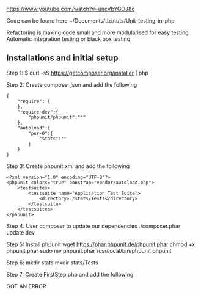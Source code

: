 https://www.youtube.com/watch?v=uncVbYGOJ8c

Code can be found here 
~/Documents/tizi/tuts/Unit-testing-in-php

Refactoring is making code small and more modularised for easy testing 
Automatic integration testing or black box testing 

Installations and initial setup
-------------------------------
Step 1: 
$ curl -sS https://getcomposer.org/installer | php

Step 2: 
Create composer.json and add the following

	{
		"require": {
		}, 
		"require-dev":{
			"phpunit/phpunit":"*"
		}, 
		"autoload":{
			"psr-0":{
				"stats":""
			}
		}
	}

Step 3:
Create phpunit.xml and add the following

	<?xml version="1.0" encoding="UTF-8"?>
	<phpunit colors="true" boostrap="vendor/autoload.php">
		<testsuites>
			<testsuite name="Application Test Suite">
				<directory>./stats/Tests</directory>
			</testsuite>
		</testsuites>
	</phpunit>

Step 4: 
User composer to update our dependencies 
	./composer.phar update dev

Step 5:
Install phpunit 
	wget https://phar.phpunit.de/phpunit.phar
	chmod +x phpunit.phar
	sudo mv phpunit.phar /usr/local/bin/phpunit
	phpunit

Step 6:
	mkdir stats
	mkdir stats/Tests 

Step 7: 
Create FirstStep.php and add the following 

GOT AN ERROR 



